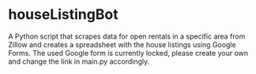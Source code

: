# houseListingBot
A Python script that scrapes data for open rentals in a specific area from Zillow and creates a spreadsheet with the house listings using Google Forms. The used Google form is currently locked, please create your own and change the link in main.py accordingly.
